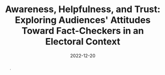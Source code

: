 ---
title: "Awareness, Helpfulness, and Trust: Exploring Audiences' Attitudes Toward Fact-Checkers in an Electoral Context"
date: 2022-12-20
authors: ["Facundo Suenzo", "Eugenia Mitchelstein", "Pablo J. Boczkowski", "María Celeste Wagner"]
publication_types: ["3"]
abstract: "."
featured: true
image:
  preview_only: true
publication: "Work in Progress"
---
